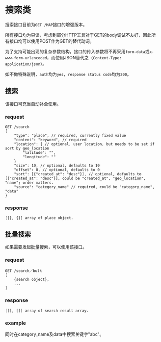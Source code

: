 # 搜索类

搜索接口目前为`GET /MAP`接口的增强版本。

所有接口均为只读，考虑到部分HTTP工具对于GET的body调试不友好，因此所有接口均可以使用POST作为GET的替代动词。

为了支持可能出现的复杂参数结构，接口的传入参数将不再采用`form-data`或`x-www-form-urlencoded`，而使用JSON替代之（`Content-Type: application/json`）。

如不做特殊说明，`auth`均为`yes`，`response status code`均为`200`。

## 搜索

该接口可充当自动补全使用。

### request

	GET /search
	{
		"type": "place", // required, currently fixed value
		"content": "keyword", // required
		"location": { // optional, user location, but needs to be set if sort by geo_location
			"latitude": "",
			"longitude": ""
		}
		"size": 10, // optional, defaults to 10
		"offset": 0, // optional, defaults to 0
		"sort": [{"created_at": "desc"}], // optional, defaults to [{"created_at": "desc"}], could be "created_at", "geo_location", "name"; order matters.
		"source": "category_name" // required, could be "category_name", "data"
	}

### response

	[{}, {}] array of place object.

## 批量搜索

如果需要发起批量搜索，可以使用该接口。

### request

	GET /search／bulk
	[
		{search object},
		...
	]

### response

	[[], []] array of search result array.

### example

同时在category_name及data中搜索关键字"abc"。
